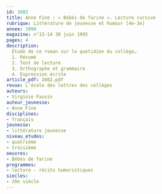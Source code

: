 ```yaml
---
id: 1602
title: Anne Fine : « Bébés de farine ». Lecture cursive  
rubrique: Littérature de jeunesse et humour [4e-3e]
annee: 1994
magazine: n°13-14 30 juin 1995
pages: 4
description: 
  Étude de ce roman sur le quotidien du collège…
  1. Résumé
  2. Test de lecture
  3. Orthographe et grammaire
  4. Expression écrite
article_pdf: 1602.pdf
revue: L’école des lettres des collèges
auteurs:
- Virginie Fauvin
auteur_jeunesse:
- Anne Fine
disciplines:
- français
jeunesse:
- littérature jeunesse
niveau_etudes:
- quatrième
- troisième
oeuvres:
- Bébés de farine
programmes:
- lecture - récits humoristiques
siecles:
- 20e siècle
---
```

